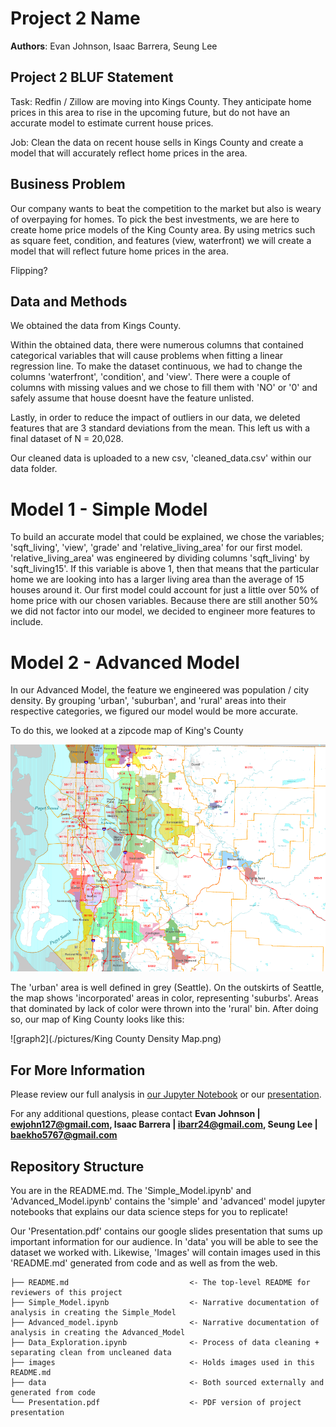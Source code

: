# Project 2 Name

**Authors**: Evan Johnson, Isaac Barrera, Seung Lee

## Project 2 BLUF Statement

Task: Redfin / Zillow are moving into Kings County. They anticipate home prices in this area to rise in the upcoming future, but do not have an accurate model to estimate current house prices. 

Job: Clean the data on recent house sells in Kings County and create a model that will accurately reflect home prices in the area.

## Business Problem

Our company wants to beat the competition to the market but also is weary of overpaying for homes. To pick the best investments, we are here to create home price models of the King County area. By using metrics such as square feet, condition, and features (view, waterfront) we will create a model that will reflect future home prices in the area.

Flipping?

## Data and Methods

We obtained the data from Kings County.

Within the obtained data, there were numerous columns that contained categorical variables that will cause problems when fitting a linear regression line. To make the dataset continuous, we had to change the columns 'waterfront', 'condition', and 'view'.
There were a couple of columns with missing values and we chose to fill them with 'NO' or '0' and safely assume that house doesnt have the feature unlisted. 

Lastly, in order to reduce the impact of outliers in our data, we deleted features that are 3 standard deviations from the mean. This left us with a final dataset of N = 20,028.

Our cleaned data is uploaded to a new csv, 'cleaned_data.csv' within our data folder.

# Model 1 - Simple Model

To build an accurate model that could be explained, we chose the variables; 'sqft_living', 'view', 'grade' and 'relative_living_area' for our first model. 'relative_living_area' was engineered by dividing columns 'sqft_living' by 'sqft_living15'. If this variable is above 1, then that means that the particular home we are looking into has a larger living area than the average of 15 houses around it.
Our first model could account for just a little over 50% of home price with our chosen variables. Because there are still another 50% we did not factor into our model, we decided to engineer more features to include.

# Model 2 - Advanced Model

In our Advanced Model, the feature we engineered was population / city density. By grouping 'urban', 'suburban', and 'rural' areas into their respective categories, we figured our model would be more accurate. 

To do this, we looked at a zipcode map of King's County

![graph1](./pictures/King_County_Washington.png)

The 'urban' area is well defined in grey (Seattle). On the outskirts of Seattle, the map shows 'incorporated' areas in color, representing 'suburbs'. Areas that dominated by lack of color were thrown into the 'rural' bin. After doing so, our map of King County looks like this:

![graph2](./pictures/King County Density Map.png)









## For More Information

Please review our full analysis in [our Jupyter Notebook](./Index.ipynb) or our [presentation](./Slides.pdf).

For any additional questions, please contact **Evan Johnson | ewjohn127@gmail.com, Isaac Barrera | ibarr24@gmail.com, Seung Lee | baekho5767@gmail.com**

## Repository Structure

You are in the README.md. The 'Simple_Model.ipynb' and 'Advanced_Model.ipynb' contains the 'simple' and 'advanced' model jupyter notebooks that explains our data science steps for you to replicate! 


Our 'Presentation.pdf' contains our google slides presentation that sums up important information for our audience. In 'data' you will be able to see the dataset we worked with. Likewise, 'Images' will contain images used in this 'README.md' generated from code and as well as from the web.

```
├── README.md                           <- The top-level README for reviewers of this project
├── Simple_Model.ipynb                  <- Narrative documentation of analysis in creating the Simple_Model
├── Advanced_model.ipynb                <- Narrative documentation of analysis in creating the Advanced_Model
├── Data_Exploration.ipynb              <- Process of data cleaning + separating clean from uncleaned data
├── images                              <- Holds images used in this README.md  
├── data                                <- Both sourced externally and generated from code
└── Presentation.pdf                    <- PDF version of project presentation
```

